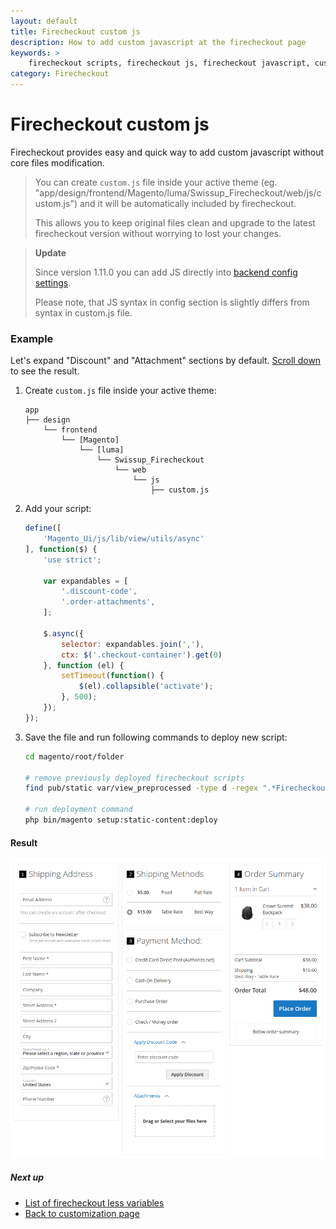 ```yaml
---
layout: default
title: Firecheckout custom js
description: How to add custom javascript at the firecheckout page
keywords: >
    firecheckout scripts, firecheckout js, firecheckout javascript, customization
category: Firecheckout
---
```


# Firecheckout custom js

Firecheckout provides easy and quick way to add custom javascript without
core files modification.

> You can create `custom.js` file inside your active theme
> (eg. "app/design/frontend/Magento/luma/Swissup_Firecheckout/web/js/custom.js")
> and it will be automatically included by firecheckout.
>
> This allows you to keep original files clean and upgrade to the latest
> firecheckout version without worrying to lost your changes.

> **Update**
>
> Since version 1.11.0 you can add JS directly into
> [backend config settings](/m2/extensions/firecheckout/configuration/#custom-css-and-js-settings-section).
>
> Please note, that JS syntax in config section is slightly differs from syntax
> in custom.js file.

### Example

Let's expand "Discount" and "Attachment" sections by default.
[Scroll down](#result) to see the result.

 1. Create `custom.js` file inside your active theme:

    ```
    app
    ├── design
        └── frontend
            └── [Magento]
                └── [luma]
                    └── Swissup_Firecheckout
                        └── web
                            └── js
                                ├── custom.js
    ```

 3. Add your script:

    ```js
    define([
        'Magento_Ui/js/lib/view/utils/async'
    ], function($) {
        'use strict';

        var expandables = [
            '.discount-code',
            '.order-attachments',
        ];

        $.async({
            selector: expandables.join(','),
            ctx: $('.checkout-container').get(0)
        }, function (el) {
            setTimeout(function() {
                $(el).collapsible('activate');
            }, 500);
        });
    });
    ```

 4. Save the file and run following commands to deploy new script:

    ```bash
    cd magento/root/folder

    # remove previously deployed firecheckout scripts
    find pub/static var/view_preprocessed -type d -regex ".*Firecheckout.*js" -exec rm -rf {} \;

    # run deployment command
    php bin/magento setup:static-content:deploy
    ```

#### Result

![Custom firecheckout js](/images/m2/firecheckout/customization/custom-js/expanded-collapsible-sections.png)

##### Next up

- [List of firecheckout less variables](../less-variables/)
- [Back to customization page](../)
